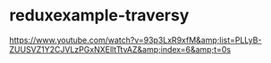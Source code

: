 # reduxexample-traversy
https://www.youtube.com/watch?v=93p3LxR9xfM&amp;list=PLLyB-ZUUSVZ1Y2CJVLzPGxNXElltTtvAZ&amp;index=6&amp;t=0s
